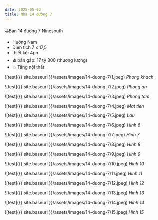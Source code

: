 ```yaml
---
date: 2025-05-02
title: Nhà 14 đường 7
---
```


⛳️Bán 14 đường 7 Ninesouth  
- Hướng Nam
- Dien tich 7 x 17,5
- thiết kế: 4pn  
- ⛳️ bán gấp: 17 tỷ 800 (thương lượng)  
- 💥 Tặng nội thất  



![test]({{ site.baseurl }}/assets/images/14-duong-7/1.jpeg)
_Phong khach_

![test]({{ site.baseurl }}/assets/images/14-duong-7/2.jpeg)
_Phong an_

![test]({{ site.baseurl }}/assets/images/14-duong-7/3.jpeg)
_Phong tam_

![test]({{ site.baseurl }}/assets/images/14-duong-7/4.jpeg)
_Mat tien_

![test]({{ site.baseurl }}/assets/images/14-duong-7/5.jpeg)
_Lau_

![test]({{ site.baseurl }}/assets/images/14-duong-7/6.jpeg)
_Hinh 6_

![test]({{ site.baseurl }}/assets/images/14-duong-7/7.jpeg)
_Hinh 7_

![test]({{ site.baseurl }}/assets/images/14-duong-7/8.jpeg)
_Hinh 8_

![test]({{ site.baseurl }}/assets/images/14-duong-7/9.jpeg)
_Hinh 9_

![test]({{ site.baseurl }}/assets/images/14-duong-7/10.jpeg)
_Hinh 10_

![test]({{ site.baseurl }}/assets/images/14-duong-7/11.jpeg)
_Hinh 11_

![test]({{ site.baseurl }}/assets/images/14-duong-7/12.jpeg)
_Hinh 12_

![test]({{ site.baseurl }}/assets/images/14-duong-7/13.jpeg)
_Hinh 13_

![test]({{ site.baseurl }}/assets/images/14-duong-7/14.jpeg)
_Hinh 14_

![test]({{ site.baseurl }}/assets/images/14-duong-7/15.jpeg)
_Hinh 15_